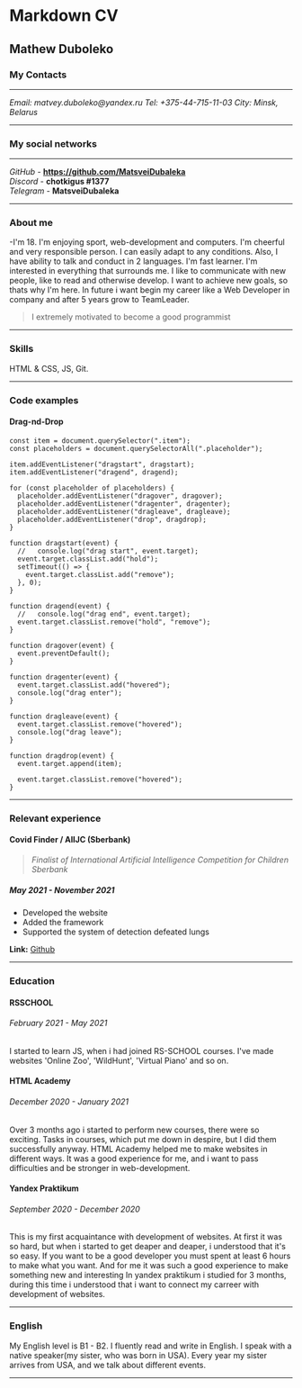 # Markdown CV

## Mathew Duboleko

### My Contacts

---

_Email: matvey.duboleko@yandex.ru_
_Tel: +375-44-715-11-03_
_City: Minsk, Belarus_

---

### My social networks

---

_GitHub_ - **https://github.com/MatsveiDubaleka**
<br>_Discord_ - **chotkigus #1377**
<br>_Telegram_ - **MatsveiDubaleka**

---

### About me

-I'm 18. I'm enjoying sport, web-development and computers.
I'm cheerful and very responsible person. I can easily adapt to any conditions.
Also, I have ability to talk and conduct in 2 languages.
I'm fast learner. I'm interested in everything that surrounds me. 
I like to communicate with new people, like to read and otherwise develop.
I want to achieve new goals, so thats why I'm here. 
In future i want begin my career like a Web Developer in company and
after 5 years grow to TeamLeader.

> I extremely motivated to become a good programmist

---

### Skills

HTML & CSS, JS, Git.

---

### Code examples

#### Drag-nd-Drop
```
const item = document.querySelector(".item");
const placeholders = document.querySelectorAll(".placeholder");

item.addEventListener("dragstart", dragstart);
item.addEventListener("dragend", dragend);

for (const placeholder of placeholders) {
  placeholder.addEventListener("dragover", dragover);
  placeholder.addEventListener("dragenter", dragenter);
  placeholder.addEventListener("dragleave", dragleave);
  placeholder.addEventListener("drop", dragdrop);
}

function dragstart(event) {
  //   console.log("drag start", event.target);
  event.target.classList.add("hold");
  setTimeout(() => {
    event.target.classList.add("remove");
  }, 0);
}

function dragend(event) {
  //   console.log("drag end", event.target);
  event.target.classList.remove("hold", "remove");
}

function dragover(event) {
  event.preventDefault();
}

function dragenter(event) {
  event.target.classList.add("hovered");
  console.log("drag enter");
}

function dragleave(event) {
  event.target.classList.remove("hovered");
  console.log("drag leave");
}

function dragdrop(event) {
  event.target.append(item);

  event.target.classList.remove("hovered");
}
```
---

### Relevant experience

#### Covid Finder / AIIJC (Sberbank)

> _Finalist of International Artificial Intelligence Competition for Children Sberbank_

##### May 2021 - November 2021

* Developed the website
* Added the framework
* Supported the system of detection defeated lungs

__Link:__ [Github](https://github.com/Vovinsa/COVID_classification_and_segmentation "Covid Finder")

---

### Education

#### RSSCHOOL

###### February 2021 - May 2021

I started to learn JS, when i had joined RS-SCHOOL courses. 
I've made websites 'Online Zoo', 'WildHunt', 'Virtual Piano' and so on.

#### HTML Academy

###### December 2020 - January 2021

Over 3 months ago i started to perform new courses, there were so exciting.
Tasks in courses, whiсh put me down in despire, but I did them successfully anyway.
HTML Academy helped me to make websites in different ways.
It was a good experience for me, and i want to pass difficulties and be stronger in web-development.

#### Yandex Praktikum

###### September 2020 - December 2020

This is my first acquaintance with development of websites. At first it was so hard, but when i started
to get deaper and deaper, i understood that it's so easy. If you want to be a good developer you must spent at least
6 hours to make what you want. And for me it was such a good experience to make something new and interesting
In yandex praktikum i studied for 3 months, during this time i understood that i want to connect my carreer with
development of websites.

---

### English

My English level is B1 - B2.
I fluently read and write in English. I speak with a native speaker(my sister, who was born in USA).
Every year my sister arrives from USA, and we talk about different events.

---
